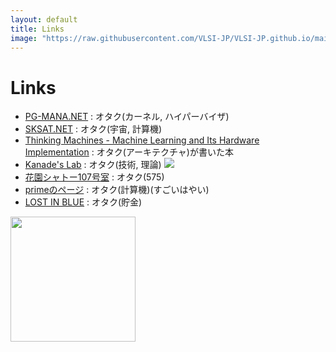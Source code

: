 ```yaml
---
layout: default
title: Links
image: "https://raw.githubusercontent.com/VLSI-JP/VLSI-JP.github.io/main/images/bosyuu.png"
---
```

# Links

* [PG-MANA.NET](https://pg-mana.net) : オタク(カーネル, ハイパーバイザ)
* [SKSAT.NET](https://sksat.net) : オタク(宇宙, 計算機)
* [Thinking Machines - Machine Learning and Its Hardware Implementation](https://shop.elsevier.com/books/thinking-machines/takano/978-0-12-818279-6) : オタク(アーキテクチャ)が書いた本
* [Kanade's Lab](https://kanade-k-1228.github.io) : オタク(技術, 理論) 
[![](https://raw.githubusercontent.com/VLSI-JP/VLSI-JP.github.io/main/images/kanade.png)](https://kanade-k-1228.github.io)
* [花園シャトー107号室](https://hanazonochateau.net) : オタク(575)
* [primeのページ](https://poyo.me) : オタク(計算機)(すごいはやい)
* [LOST IN BLUE](https://kokeshing.com) : オタク(貯金)

<img src="https://raw.githubusercontent.com/VLSI-JP/VLSI-JP.github.io/main/images/bosyuu.png?raw=true" width="200">
